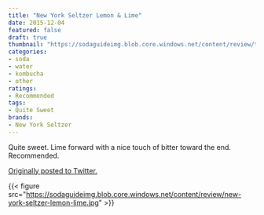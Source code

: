 ```yaml
---
title: "New York Seltzer Lemon & Lime"
date: 2015-12-04
featured: false
draft: true
thumbnail: "https://sodaguideimg.blob.core.windows.net/content/review/thumbs/new-york-seltzer-lemon-lime.jpg"
categories:
- soda
- water
- kombucha
- other
ratings:
- Recommended
tags:
- Quite Sweet
brands:
- New York Seltzer
---
```


Quite sweet. Lime forward with a nice touch of bitter toward the end. Recommended.

[Originally posted to Twitter.](https://twitter.com/Cavorter/status/672852783331065856)

{{< figure src="https://sodaguideimg.blob.core.windows.net/content/review/new-york-seltzer-lemon-lime.jpg" >}}

